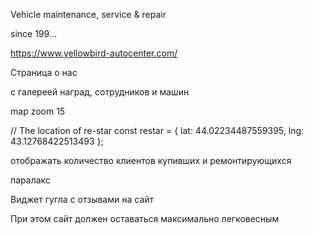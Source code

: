 Vehicle maintenance, service & repair

since 199...

https://www.yellowbird-autocenter.com/

Страница о нас

с галереей наград, сотрудников и машин

map
zoom 15

// The location of re-star
const restar = { lat: 44.02234487559395, lng: 43.12768422513493 };

отображать количество клиентов купивших и ремонтирующихся

паралакс

Виджет гугла с отзывами на сайт

При этом сайт должен оставаться максимально легковесным
